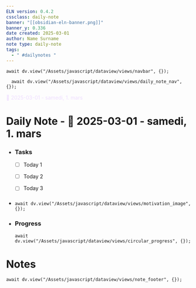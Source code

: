```yaml
---
ELN version: 0.4.2
cssclass: daily-note
banner: "[[obsidian-eln-banner.png]]"
banner_y: 0.336
date created: 2025-03-01
author: Name Surname
note type: daily-note
tags:
  - " #dailynotes "
---
```


```dataviewjs
await dv.view("/Assets/javascript/dataview/views/navbar", {});
```

```dataviewjs
  await dv.view("/Assets/javascript/dataview/views/daily_note_nav", {});
```

<div class="title" style="color:#edf">
  📘 2025-03-01 - samedi, 1. mars
</div>

# Daily Note - 📘 2025-03-01 - samedi, 1. mars

  - ### Tasks
    - [ ] Today 1
    - [ ] Today 2
    - [ ] Today 3


- ###
  ```dataviewjs
  await dv.view("/Assets/javascript/dataview/views/motivation_image", {});
  ```

- ### Progress
  ```dataviewjs
  await dv.view("/Assets/javascript/dataview/views/circular_progress", {});
  ```

# Notes



```dataviewjs
await dv.view("/Assets/javascript/dataview/views/note_footer", {});
```
